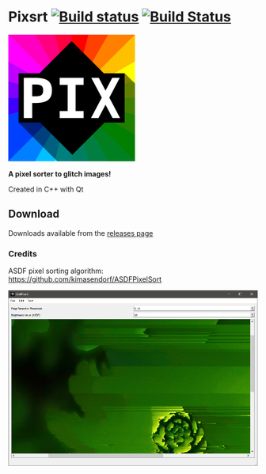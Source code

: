 # Pixsrt [![Build status](https://ci.appveyor.com/api/projects/status/6kugvvt0cb5u2any?svg=true)](https://ci.appveyor.com/project/thorpelawrence/pixsrt) [![Build Status](https://travis-ci.org/thorpelawrence/pixsrt.svg?branch=master)](https://travis-ci.org/thorpelawrence/pixsrt)

<img src="resources/pixsrt.png" width="256px">

**A pixel sorter to glitch images!**

Created in C++ with Qt

## Download
Downloads available from the [releases page](https://github.com/thorpelawrence/pixsrt/releases)

### Credits
ASDF pixel sorting algorithm: https://github.com/kimasendorf/ASDFPixelSort

![](images/after.png)
